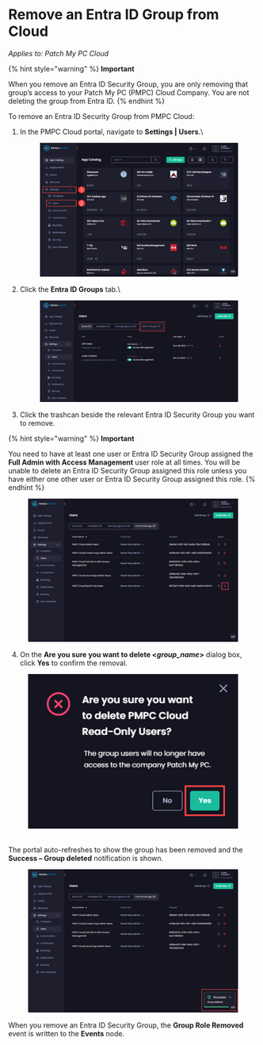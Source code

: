 # Remove an Entra ID Group from Cloud

_Applies to: Patch My PC Cloud_

{% hint style="warning" %}
**Important**

When you remove an Entra ID Security Group, you are only removing that group’s access to your Patch My PC (PMPC) Cloud Company. You are not deleting the group from Entra ID.
{% endhint %}

To remove an Entra ID Security Group from PMPC Cloud:

1.  In the PMPC Cloud portal, navigate to **Settings | Users**.\


    <figure><img src="../../../../.gitbook/assets/image (2234).png" alt="Navigating to “Settings | Users”"><figcaption></figcaption></figure>


2.  Click the **Entra ID Groups** tab.\


    <figure><img src="../../../../.gitbook/assets/image (2235).png" alt="Clicking the “Entra ID Groups” tab"><figcaption></figcaption></figure>


3. Click the trashcan beside the relevant Entra ID Security Group you want to remove.

{% hint style="warning" %}
**Important**

You need to have at least one user or Entra ID Security Group assigned the **Full Admin with Access Management** user role at all times. You will be unable to delete an Entra ID Security Group assigned this role unless you have either one other user or Entra ID Security Group assigned this role.
{% endhint %}

<figure><img src="../../../../.gitbook/assets/image (2236).png" alt="Clicking the trashcan beside the relevant Entra group you want to delete"><figcaption></figcaption></figure>

4. On the **Are you sure you want to delete <**_**group\_name**_**>** dialog box, click **Yes** to confirm the removal.

<figure><img src="../../../../.gitbook/assets/image (2237).png" alt="Clicking “Yes” to confirm the deletion on the “Are you sure you want to delete <group_name>” dialog box" width="451"><figcaption></figcaption></figure>

\
The portal auto-refreshes to show the group has been removed and the **Success – Group deleted** notification is shown.

<figure><img src="../../../../.gitbook/assets/image (2238).png" alt="Portal auto-refreshing to show the group has been removed and the “Success – Group deleted” notification is shown"><figcaption></figcaption></figure>

When you remove an Entra ID Security Group, the **Group Role Removed** event is written to the **Events** node.
